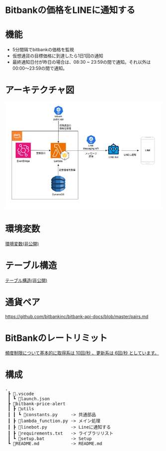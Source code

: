 # Bitbankの価格をLINEに通知する

# 機能
- 5分間隔でbitbankの価格を監視
- 仮想通貨の目標価格に到達したら1日1回の通知
- 最終通知日付が昨日の場合は、08:30 ~ 23:59の間で通知。それ以外は00:00～23:59の間で通知。

# アーキテクチャ図
![アーキテクチャ図](./bitbank-price-alert.png)


# 環境変数
[環境変数(非公開)](./SECRET.md)

# テーブル構造
[テーブル構造(非公開)](./SECRET.md)

# 通貨ペア
https://github.com/bitbankinc/bitbank-api-docs/blob/master/pairs.md

# BitBankのレートリミット

[頻度制限について基本的に取得系は 10回/秒 、更新系は 6回/秒 としています。](https://github.com/bitbankinc/bitbank-api-docs/blob/master/rest-api_JP.md#%E3%83%AC%E3%83%BC%E3%83%88%E3%83%AA%E3%83%9F%E3%83%83%E3%83%88:~:text=%24ACCESS_SIGNATURE%0A8ef83c2b991765b18c95aade7678471747c06890a23a453c76238345b5c86fb8-,%E3%83%AC%E3%83%BC%E3%83%88%E3%83%AA%E3%83%9F%E3%83%83%E3%83%88,-%E3%83%A6%E3%83%BC%E3%82%B6%E3%81%94%E3%81%A8%E3%80%81%E6%9B%B4%E6%96%B0)

# 構成

<pre>
.
 ┣ 📂.vscode
 ┃ ┗ 📜launch.json
 ┣ 📂bitbank-price-alert
 ┃ ┣ 📂utils
 ┃ ┃ ┗ 📜constants.py     -> 共通部品
 ┃ ┣ 📜lambda_function.py -> メイン処理
 ┃ ┣ 📜linebot.py         -> Lineに通知する
 ┃ ┣ 📜requirements.txt   -> ライブラリリスト
 ┃ ┗ 📜setup.bat          -> Setup
 ┗ 📜README.md            -> README.md
</pre>
